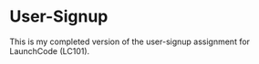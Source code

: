 <h1>User-Signup</h1>
<p>This is my completed version of the user-signup assignment for LaunchCode (LC101).</p>
